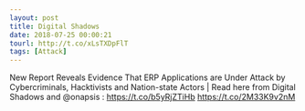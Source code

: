 ```yaml
---
layout: post
title: Digital Shadows
date: 2018-07-25 00:00:21
tourl: http://t.co/xLsTXDpFlT
tags: [Attack]
---
```

New Report Reveals Evidence That ERP Applications are Under Attack by Cybercriminals, Hacktivists and Nation-state Actors | Read here from Digital Shadows and @onapsis : https://t.co/b5yRjZTiHb https://t.co/2M33K9v2nM